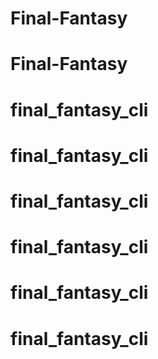 # Final-Fantasy
# Final-Fantasy
# final_fantasy_cli
# final_fantasy_cli
# final_fantasy_cli
# final_fantasy_cli
# final_fantasy_cli
# final_fantasy_cli

